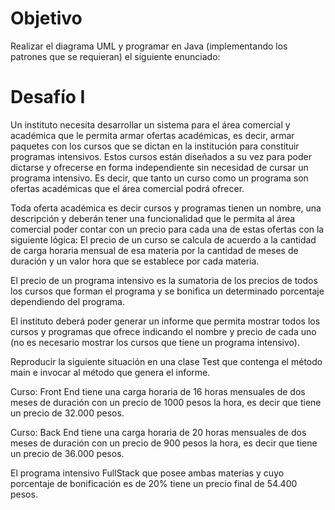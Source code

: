 # Objetivo

Realizar el diagrama UML y programar en Java (implementando los patrones que
se requieran) el siguiente enunciado:

# Desafío I

Un instituto necesita desarrollar un sistema para el área comercial y académica que
le permita armar ofertas académicas, es decir, armar paquetes con los cursos que
se dictan en la institución para constituir programas intensivos. Estos cursos están
diseñados a su vez para poder dictarse y ofrecerse en forma independiente sin
necesidad de cursar un programa intensivo. Es decir, que tanto un curso como un
programa son ofertas académicas que el área comercial podrá ofrecer.

Toda oferta académica es decir cursos y programas tienen un nombre, una
descripción y deberán tener una funcionalidad que le permita al área comercial
poder contar con un precio para cada una de estas ofertas con la siguiente lógica:
El precio de un curso se calcula de acuerdo a la cantidad de carga horaria
mensual de esa materia por la cantidad de meses de duración y un valor hora que
se establece por cada materia.

El precio de un programa intensivo es la sumatoria de los precios de todos
los cursos que forman el programa y se bonifica un determinado porcentaje
dependiendo del programa.

El instituto deberá poder generar un informe que permita mostrar todos los
cursos y programas que ofrece indicando el nombre y precio de cada uno (no es
necesario mostrar los cursos que tiene un programa intensivo).

Reproducir la siguiente situación en una clase Test que contenga el método main e
invocar al método que genera el informe.

Curso: Front End tiene una carga horaria de 16 horas mensuales de dos meses de
duración con un precio de 1000 pesos la hora, es decir que tiene un precio de
32.000 pesos.

Curso: Back End tiene una carga horaria de 20 horas mensuales de dos meses de
duración con un precio de 900 pesos la hora, es decir que tiene un precio de 36.000
pesos.

El programa intensivo FullStack que posee ambas materias y cuyo porcentaje de
bonificación es de 20% tiene un precio final de 54.400 pesos.